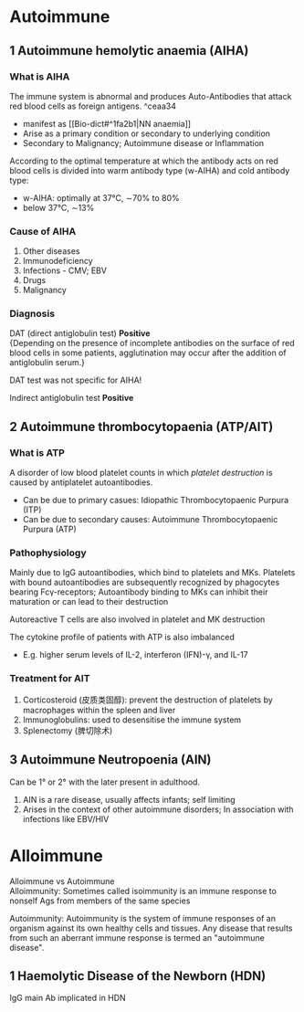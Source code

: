 # Autoimmune
## 1 Autoimmune hemolytic anaemia (AIHA)
### What is AIHA
The immune system is abnormal and produces Auto-Antibodies that attack red blood cells as foreign antigens. ^ceaa34

+ manifest as [[Bio-dict#^1fa2b1|NN anaemia]]
+ Arise as a primary condition or secondary to underlying condition
+ Secondary to Malignancy; Autoimmune disease or Inflammation

According to the optimal temperature at which the antibody acts on red blood cells is divided into warm antibody type (w-AIHA) and cold antibody type:
+ w-AIHA: optimally at 37°C, ∼70% to 80%
+ below 37°C, ∼13%

### Cause of AIHA
1. Other diseases
2. Immunodeficiency
3. Infections - CMV; EBV
4. Drugs
5. Malignancy

### Diagnosis
DAT (direct antiglobulin test) **Positive**  
{Depending on the presence of incomplete antibodies on the surface of red blood cells in some patients, agglutination may occur after the addition of antiglobulin serum.}

DAT test was not specific for AIHA!

Indirect antiglobulin test **Positive**  


## 2 Autoimmune thrombocytopaenia (ATP/AIT)
### What is ATP
A disorder of low blood platelet counts in which *platelet destruction* is caused by antiplatelet autoantibodies.
+ Can be due to primary casues: Idiopathic Thrombocytopaenic Purpura (ITP)
+ Can be due to secondary causes: Autoimmune Thrombocytopaenic Purpura (ATP)

### Pathophysiology
Mainly due to IgG autoantibodies, which bind to platelets and MKs. Platelets with bound autoantibodies are subsequently recognized by phagocytes bearing Fcγ-receptors; Autoantibody binding to MKs can inhibit their maturation or can lead to their destruction

Autoreactive T cells are also involved in platelet and MK destruction

The cytokine profile of patients with ATP is also imbalanced
+ E.g.  higher serum levels of IL-2, interferon (IFN)-γ, and IL-17

### Treatment for AIT
1. Corticosteroid (皮质类固醇): prevent the destruction of platelets by macrophages within the spleen and liver
2. Immunoglobulins: used to desensitise the immune system
3. Splenectomy (脾切除术)

## 3 Autoimmune Neutropoenia (AIN)
Can be 1° or 2° with the later present in adulthood.
1. AIN is a rare disease, usually affects infants; self limiting
2. Arises in the context of other autoimmune disorders; In association with infections like EBV/HIV

# Alloimmune
Alloimmune vs Autoimmune   
Alloimmunity: Sometimes called isoimmunity is an immune response to nonself Ags from members of the same species

Autoimmunity: Autoimmunity is the system of immune responses of an organism against its own healthy cells and tissues. Any disease that results from such an aberrant immune response is termed an "autoimmune disease".

## 1 Haemolytic Disease of the Newborn (HDN)
IgG main Ab implicated in HDN

